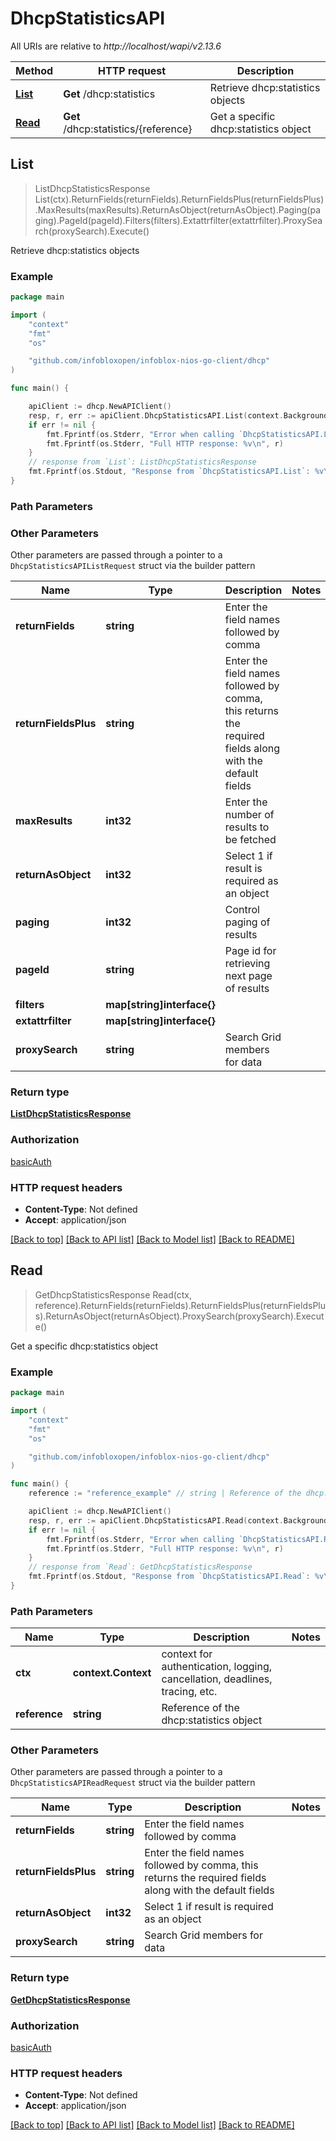 # DhcpStatisticsAPI

All URIs are relative to *http://localhost/wapi/v2.13.6*

Method | HTTP request | Description
------------- | ------------- | -------------
[**List**](DhcpStatisticsAPI.md#List) | **Get** /dhcp:statistics | Retrieve dhcp:statistics objects
[**Read**](DhcpStatisticsAPI.md#Read) | **Get** /dhcp:statistics/{reference} | Get a specific dhcp:statistics object



## List

> ListDhcpStatisticsResponse List(ctx).ReturnFields(returnFields).ReturnFieldsPlus(returnFieldsPlus).MaxResults(maxResults).ReturnAsObject(returnAsObject).Paging(paging).PageId(pageId).Filters(filters).Extattrfilter(extattrfilter).ProxySearch(proxySearch).Execute()

Retrieve dhcp:statistics objects



### Example

```go
package main

import (
	"context"
	"fmt"
	"os"

	"github.com/infobloxopen/infoblox-nios-go-client/dhcp"
)

func main() {

	apiClient := dhcp.NewAPIClient()
	resp, r, err := apiClient.DhcpStatisticsAPI.List(context.Background()).Execute()
	if err != nil {
		fmt.Fprintf(os.Stderr, "Error when calling `DhcpStatisticsAPI.List``: %v\n", err)
		fmt.Fprintf(os.Stderr, "Full HTTP response: %v\n", r)
	}
	// response from `List`: ListDhcpStatisticsResponse
	fmt.Fprintf(os.Stdout, "Response from `DhcpStatisticsAPI.List`: %v\n", resp)
}
```

### Path Parameters



### Other Parameters

Other parameters are passed through a pointer to a `DhcpStatisticsAPIListRequest` struct via the builder pattern


Name | Type | Description  | Notes
------------- | ------------- | ------------- | -------------
**returnFields** | **string** | Enter the field names followed by comma | 
**returnFieldsPlus** | **string** | Enter the field names followed by comma, this returns the required fields along with the default fields | 
**maxResults** | **int32** | Enter the number of results to be fetched | 
**returnAsObject** | **int32** | Select 1 if result is required as an object | 
**paging** | **int32** | Control paging of results | 
**pageId** | **string** | Page id for retrieving next page of results | 
**filters** | **map[string]interface{}** |  | 
**extattrfilter** | **map[string]interface{}** |  | 
**proxySearch** | **string** | Search Grid members for data | 

### Return type

[**ListDhcpStatisticsResponse**](ListDhcpStatisticsResponse.md)

### Authorization

[basicAuth](../README.md#basicAuth)

### HTTP request headers

- **Content-Type**: Not defined
- **Accept**: application/json

[[Back to top]](#) [[Back to API list]](../README.md#documentation-for-api-endpoints)
[[Back to Model list]](../README.md#documentation-for-models)
[[Back to README]](../README.md)


## Read

> GetDhcpStatisticsResponse Read(ctx, reference).ReturnFields(returnFields).ReturnFieldsPlus(returnFieldsPlus).ReturnAsObject(returnAsObject).ProxySearch(proxySearch).Execute()

Get a specific dhcp:statistics object



### Example

```go
package main

import (
	"context"
	"fmt"
	"os"

	"github.com/infobloxopen/infoblox-nios-go-client/dhcp"
)

func main() {
	reference := "reference_example" // string | Reference of the dhcp:statistics object

	apiClient := dhcp.NewAPIClient()
	resp, r, err := apiClient.DhcpStatisticsAPI.Read(context.Background(), reference).Execute()
	if err != nil {
		fmt.Fprintf(os.Stderr, "Error when calling `DhcpStatisticsAPI.Read``: %v\n", err)
		fmt.Fprintf(os.Stderr, "Full HTTP response: %v\n", r)
	}
	// response from `Read`: GetDhcpStatisticsResponse
	fmt.Fprintf(os.Stdout, "Response from `DhcpStatisticsAPI.Read`: %v\n", resp)
}
```

### Path Parameters


Name | Type | Description  | Notes
------------- | ------------- | ------------- | -------------
**ctx** | **context.Context** | context for authentication, logging, cancellation, deadlines, tracing, etc.
**reference** | **string** | Reference of the dhcp:statistics object | 

### Other Parameters

Other parameters are passed through a pointer to a `DhcpStatisticsAPIReadRequest` struct via the builder pattern


Name | Type | Description  | Notes
------------- | ------------- | ------------- | -------------
**returnFields** | **string** | Enter the field names followed by comma | 
**returnFieldsPlus** | **string** | Enter the field names followed by comma, this returns the required fields along with the default fields | 
**returnAsObject** | **int32** | Select 1 if result is required as an object | 
**proxySearch** | **string** | Search Grid members for data | 

### Return type

[**GetDhcpStatisticsResponse**](GetDhcpStatisticsResponse.md)

### Authorization

[basicAuth](../README.md#basicAuth)

### HTTP request headers

- **Content-Type**: Not defined
- **Accept**: application/json

[[Back to top]](#) [[Back to API list]](../README.md#documentation-for-api-endpoints)
[[Back to Model list]](../README.md#documentation-for-models)
[[Back to README]](../README.md)

